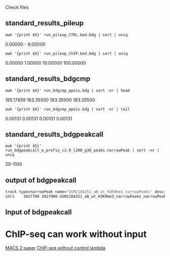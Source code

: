 Check files
## standard_results_pileup
```
awk '{print $4}' run_pileup_CTRL.bed.bdg | sort | uniq
```
0.00000 - 9.00000
```
awk '{print $4}' run_pileup_ChIP.bed.bdg | sort | uniq
```
0.00000
1.00000
10.00000
100.00000
## standard_results_bdgcmp
```
awk '{print $4}' run_bdgcmp_ppois.bdg | sort -nr | head
```
185.17459
183.35500
183.35500
183.35500
```
awk '{print $4}' run_bdgcmp_ppois.bdg | sort -nr | tail
```
0.00131
0.00131
0.00131
0.00131
## standard_results_bdgpeakcall
```
awk '{print $5}' run_bdgpeakcall_w_prefix_c2.0_l200_g30_peaks.narrowPeak | sort -nr | uniq
```
20-1100

## output of bdgpeakcall
```bash
track type=narrowPeak name="GSM2184251_aB_wt_H3K9me3_narrowPeaks" description="GSM2184251_aB_wt_H3K9me3_narrowPeaks" nextItemButton=on
chr1    3027700 3027900 GSM2184251_aB_wt_H3K9me3_narrowPeaks_narrowPeak1    53  .   0.00000 0.00000 0.00000 100
```


## Input of bdgpeakcall

# ChIP-seq can work without input
[MACS 2 paper](https://genomebiology.biomedcentral.com/articles/10.1186/gb-2008-9-9-r137)
[ChIP-seq without control lambda](https://groups.google.com/forum/#!msg/macs-announcement/JkufzGpUNRk/kUx0z2M2b_cJ)
<!--stackedit_data:
eyJoaXN0b3J5IjpbLTE3ODA2MjM1NzUsNjgwMDc4MzEsLTM4NT
c2NjExOCwtMzI2MDEzMjAzLC0yOTMwODcwNTUsLTE5ODMzNTA3
NjUsLTE2ODIyMjk0ODUsLTE1Mzk0NTM3NjgsLTE4MjE4NDY1OT
ldfQ==
-->